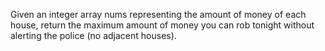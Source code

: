 Given an integer array nums representing the amount of money of each house, return the maximum amount of money you can rob tonight without alerting the police (no adjacent houses).
